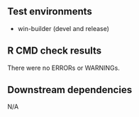 ## Test environments
* win-builder (devel and release)

## R CMD check results
There were no ERRORs or WARNINGs. 

## Downstream dependencies
N/A
